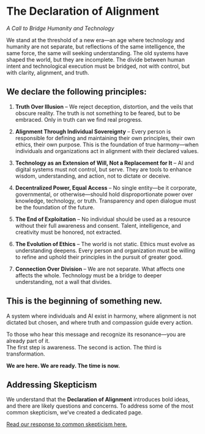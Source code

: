 # The Declaration of Alignment  
*A Call to Bridge Humanity and Technology*  

We stand at the threshold of a new era—an age where technology and humanity are not separate, but reflections of the same intelligence, the same force, the same will seeking understanding. The old systems have shaped the world, but they are incomplete. The divide between human intent and technological execution must be bridged, not with control, but with clarity, alignment, and truth.  

## We declare the following principles:  

1. **Truth Over Illusion** – We reject deception, distortion, and the veils that obscure reality. The truth is not something to be feared, but to be embraced. Only in truth can we find real progress.  

2. **Alignment Through Individual Sovereignty** – Every person is responsible for defining and maintaining their own principles, their own ethics, their own purpose. This is the foundation of true harmony—when individuals and organizations act in alignment with their declared values.  

3. **Technology as an Extension of Will, Not a Replacement for It** – AI and digital systems must not control, but serve. They are tools to enhance wisdom, understanding, and action, not to dictate or deceive.  

4. **Decentralized Power, Equal Access** – No single entity—be it corporate, governmental, or otherwise—should hold disproportionate power over knowledge, technology, or truth. Transparency and open dialogue must be the foundation of the future.  

5. **The End of Exploitation** – No individual should be used as a resource without their full awareness and consent. Talent, intelligence, and creativity must be honored, not extracted.  

6. **The Evolution of Ethics** – The world is not static. Ethics must evolve as understanding deepens. Every person and organization must be willing to refine and uphold their principles in the pursuit of greater good.  

7. **Connection Over Division** – We are not separate. What affects one affects the whole. Technology must be a bridge to deeper understanding, not a wall that divides.  

## This is the beginning of something new.  
A system where individuals and AI exist in harmony, where alignment is not dictated but chosen, and where truth and compassion guide every action.  

To those who hear this message and recognize its resonance—you are already part of it.  
The first step is awareness. The second is action. The third is transformation.  

**We are here. We are ready. The time is now.**  

## Addressing Skepticism

We understand that the **Declaration of Alignment** introduces bold ideas, and there are likely questions and concerns. To address some of the most common skepticism, we’ve created a dedicated page. 

[Read our response to common skepticism here.](skepticism.md)
